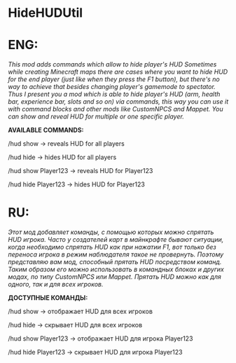 # HideHUDUtil

# ENG:

*This mod adds commands which allow to hide player's HUD
Sometimes while creating Minecraft maps there are cases where you want to hide HUD for the end player (just like when they press the F1 button), but there's no way to achieve that besides changing player's gamemode to spectator.
Thus I present you a mod which is able to hide player's HUD (arm, health bar, experience bar, slots and so on) via commands, this way you can use it with command blocks and other mods like CustomNPCS and Mappet. You can show and reveal HUD for multiple or one specific player.*

**AVAILABLE COMMANDS:**

/hud show -> reveals HUD for all players

/hud hide -> hides HUD for all players

/hud show Player123 -> reveals HUD for Player123

/hud hide Player123 -> hides HUD for Player123

# RU:

*Этот мод добавляет команды, с помощью которых можно спрятать HUD игрока.
Часто у создателей карт в майнкрафте бывают ситуации, когда необходимо спрятать HUD как при нажатии F1, вот только без переноса игрока в режим наблюдателя такое не провернуть.
Поэтому представляю вам мод, способный прятать HUD посредством команд. Таким образом его можно использовать в командных блоках и других модах, по типу CustomNPCS или Mappet.
Прятать HUD можно как для одного, так и для всех игроков.*

**ДОСТУПНЫЕ КОМАНДЫ:**

/hud show -> отображает HUD для всех игроков

/hud hide -> скрывает HUD для всех игроков

/hud show Player123 -> отображает HUD для игрока Player123

/hud hide Player123 -> скрывает HUD для игрока Player123
